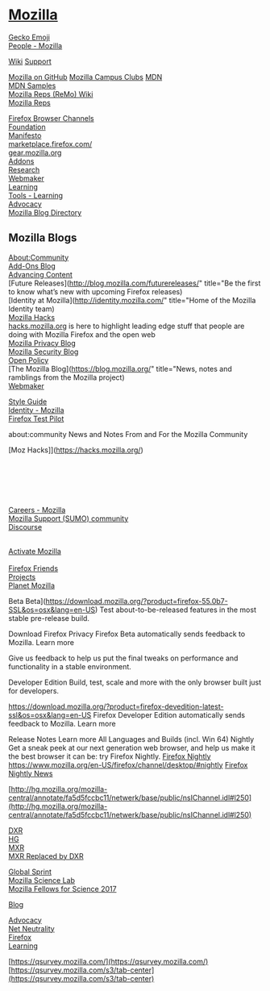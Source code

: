 # [Mozilla](https://www.mozilla.org/)  


[Gecko Emoji](http://people.mozilla.org/~jkew/opentype-svg/GeckoEmoji.html)  
[People - Mozilla](http://people.mozilla.org/)  

[Wiki](https://wiki.mozilla.org/Main_Page)
[Support](https://support.mozilla.org/en-US/)

[Mozilla on GitHub](https://github.com/mozilla)
[Mozilla Campus Clubs](https://campus.mozilla.community/)
[MDN](https://developer.mozilla.org/en-US/)  
[MDN Samples](https://mdn-samples.mozilla.org/)  
[Mozilla Reps (ReMo) Wiki](https://wiki.mozilla.org/ReMo)  
[Mozilla Reps](https://reps.mozilla.org/)  


[Firefox Browser Channels](https://www.mozilla.org/en-US/styleguide/identity/firefox/channels/)  
[Foundation](https://www.mozilla.org/en-US/foundation/)  
[Manifesto](https://www.mozilla.org/en-US/about/manifesto/)  
[marketplace.firefox.com/](https://marketplace.firefox.com/)  
[gear.mozilla.org](gear.mozilla.org)  
[Addons](https://addons.mozilla.org/en-US/firefox/)  
[Research](https://research.mozilla.org/)  
[Webmaker](https://webmaker.org/)  
[Learning](https://learning.mozilla.org/en-US/)  
[Tools - Learning](https://learning.mozilla.org/en-US/tools)  
[Advocacy](https://advocacy.mozilla.org/en-US/)  
[Mozilla Blog Directory](https://blog.mozilla.org/press/mozilla-blog-directory/)  

## Mozilla Blogs  
[About:Community](https://blog.mozilla.org/community/)  
[Add-Ons Blog](https://blog.mozilla.org/addons/)  
[Advancing Content](https://blog.mozilla.org/advancingcontent/)  
[Future Releases](http://blog.mozilla.com/futurereleases/" title="Be the first to know what’s new with upcoming Firefox releases)  
[Identity at Mozilla](http://identity.mozilla.com/" title="Home of the Mozilla Identity team)  
[Mozilla Hacks](http://hacks.mozilla.org/)  
[hacks.mozilla.org](http://hacks.mozilla.org/) is here to highlight leading edge stuff that people are doing with Mozilla Firefox and the open web  
[Mozilla Privacy Blog](http://blog.mozilla.com/privacy)  
[Mozilla Security Blog](http://blog.mozilla.com/security/)  
[Open Policy](https://blog.mozilla.org/netpolicy/)  
[The Mozilla Blog](https://blog.mozilla.org/" title="News, notes and ramblings from the Mozilla project)  
[Webmaker](https://blog.webmaker.org/)  


[Style Guide](https://www.mozilla.org/en-US/styleguide/)  
[Identity - Mozilla](http://identity.mozilla.com/)  
[Firefox Test Pilot](https://testpilot.firefox.com/)  

about:community
News and Notes From and For the Mozilla Community
[](https://blog.mozilla.org/community/category/participation/)  


[Moz Hacks]](https://hacks.mozilla.org/)  
[](http://firefox-dev.tools/?easy&tool=all)  
[](https://stackoverflow.com/questions/tagged/firefox-developer-tools)  
[](https://groups.google.com/forum/#!aboutgroup/mozilla.dev.developer-tools)  
[](https://groups.google.com/forum/#!forum/mozilla.dev.developer-tools)  
[](https://devtools-html.github.io/)  
[](https://devtools-html-slack.herokuapp.com/)  
[Careers - Mozilla](https://careers.mozilla.org/)  
[Mozilla Support (SUMO) community](https://blog.mozilla.org/sumo/)  
[Discourse](https://discourse.mozilla-community.org)  
[](https://discourse.mozilla-community.org/)  
[](https://wiki.mozilla.org/Nightly)  

[Activate Mozilla](https://activate.mozilla.community/)  
[](https://wiki.mozilla.org/Participation)  
[Firefox Friends](https://www.mozilla.org/en-US/contribute/friends/)  
[Projects](https://wiki.mozilla.org/Projects)  
[Planet Mozilla](https://planet.mozilla.org/)  


Beta
Beta](https://download.mozilla.org/?product=firefox-55.0b7-SSL&os=osx&lang=en-US)
Test about-to-be-released features in the most stable pre-release build.

Download
Firefox Privacy
Firefox Beta automatically sends feedback to Mozilla. Learn more

Give us feedback to help us put the final tweaks on performance and functionality in a stable environment.



Developer Edition
Build, test, scale and more with the only browser built just for developers.

https://download.mozilla.org/?product=firefox-devedition-latest-ssl&os=osx&lang=en-US
Firefox Developer Edition automatically sends feedback to Mozilla. Learn more

Release Notes Learn more All Languages and Builds (incl. Win 64)
Nightly
Get a sneak peek at our next generation web browser, and help us make it the best browser it can be: try Firefox Nightly.
[Firefox Nightly](nightly.mozilla.org)
https://www.mozilla.org/en-US/firefox/channel/desktop/#nightly
[Firefox Nightly News](https://blog.nightly.mozilla.org/)


[http://hg.mozilla.org/mozilla-central/annotate/fa5d5fccbc11/netwerk/base/public/nsIChannel.idl#l250](http://hg.mozilla.org/mozilla-central/annotate/fa5d5fccbc11/netwerk/base/public/nsIChannel.idl#l250)  

[DXR](https://dxr.mozilla.org/mozilla-central/source/)  
[HG](http://hg.mozilla.org/)  
[MXR](https://mxr.mozilla.org/mozilla-central/source/netwerk/protocol/http/nsHttpAuthCache.cpp#523)  
[MXR Replaced by DXR](https://mxr.mozilla.org/mozilla-central/source/netwerk/protocol/http/nsHttpAuthCache.cpp#523)  


[Global Sprint](https://mozilla.github.io/global-sprint/)  
[Mozilla Science Lab](https://mozilla-science-lab.forms.fm/)  
[Mozilla Fellows for Science 2017](https://mozilla-science-lab.forms.fm/mozilla-fellows-for-science-2017)  

[Blog](https://blog.mozilla.org/)  

[Advocacy](https://advocacy.mozilla.org/en-US/)  
[Net Neutrality](https://advocacy.mozilla.org/en-US/net-neutrality)  
[Firefox](https://www.mozilla.org/en-US/firefox/)  
[Learning](https://learning.mozilla.org/en-US/)  


[https://qsurvey.mozilla.com/](https://qsurvey.mozilla.com/)
[https://qsurvey.mozilla.com/s3/tab-center](https://qsurvey.mozilla.com/s3/tab-center)





